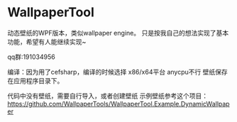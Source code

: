 # WallpaperTool
动态壁纸的WPF版本，类似wallpaper engine。
只是按我自己的想法实现了基本功能，希望有人能继续实现~

qq群:191034956


编译：因为用了cefsharp，编译的时候选择 x86/x64平台 anycpu不行
壁纸保存在应用程序目录下。

代码中没有壁纸，需要自行导入，或者创建壁纸
示例壁纸参考这个项目：https://github.com/WallpaperTools/WallpaperTool.Example.DynamicWallpaper
